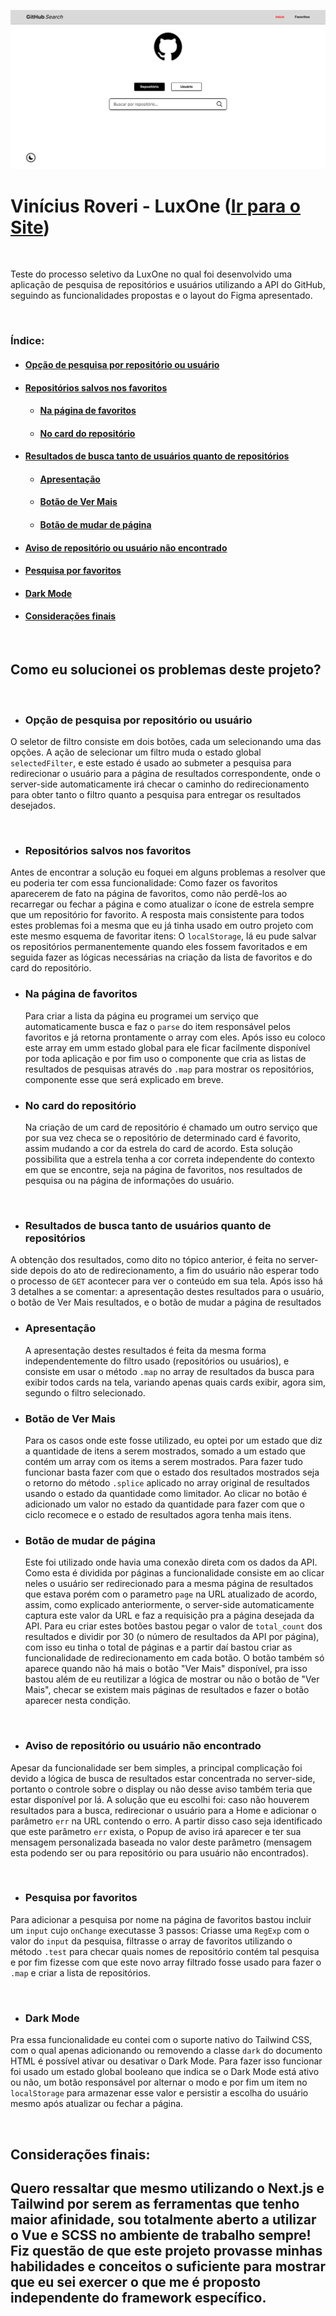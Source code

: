 ![Homepage screenshot](./Homepage-Screenshot.png)

# **Vinícius Roveri - LuxOne** ([Ir para o Site](https://vinicius-roveri-luxone.vercel.app/))

<br/>

Teste do processo seletivo da LuxOne no qual foi desenvolvido uma aplicação de pesquisa de repositórios e usuários utilizando a API do GitHub, seguindo as funcionalidades propostas e o layout do Figma apresentado.

<br/>

### **Índice:**

- #### [Opção de pesquisa por repositório ou usuário](#opção-de-pesquisa-por-repositório-ou-usuário-1)

- #### [Repositórios salvos nos favoritos](#repositórios-salvos-nos-favoritos-1)
   - #### [Na página de favoritos](#na-página-de-favoritos-1)
   - #### [No card do repositório](#no-card-do-repositório-1)

- #### [Resultados de busca tanto de usuários quanto de repositórios](#resultados-de-busca-tanto-de-usuários-quanto-de-repositórios-1)
   - #### [Apresentação](#apresentação-1)
   - #### [Botão de Ver Mais](#botão-de-ver-mais-1)
   - #### [Botão de mudar de página](#botão-de-mudar-de-página-1)

- #### [Aviso de repositório ou usuário não encontrado](#aviso-de-repositório-ou-usuário-não-encontrado-1)

- #### [Pesquisa por favoritos](#pesquisa-por-favoritos-1)

- #### [Dark Mode](#dark-mode-1)

- #### [Considerações finais](#considerações-finais-1)

<br/>

## Como eu solucionei os problemas deste projeto?

<br/>

- ### **Opção de pesquisa por repositório ou usuário**

O seletor de filtro consiste em dois botões, cada um selecionando uma das opções. A ação de selecionar um filtro muda o estado global `selectedFilter`, e este estado é usado ao submeter a pesquisa para redirecionar o usuário para a página de resultados correspondente, onde o server-side automaticamente irá checar o caminho do redirecionamento para obter tanto o filtro quanto a pesquisa para entregar os resultados desejados.

<br/>

- ### **Repositórios salvos nos favoritos**

Antes de encontrar a solução eu foquei em alguns problemas a resolver que eu poderia ter com essa funcionalidade: Como fazer os favoritos aparecerem de fato na página de favoritos, como não perdê-los ao recarregar ou fechar a página e como atualizar o ícone de estrela sempre que um repositório for favorito. A resposta mais consistente para todos estes problemas foi a mesma que eu já tinha usado em outro projeto com este mesmo esquema de favoritar itens: O `localStorage`, lá eu pude salvar os repositórios permanentemente quando eles fossem favoritados e em seguida fazer as lógicas necessárias na criação da lista de favoritos e do card do repositório.

   - ### Na página de favoritos

      Para criar a lista da página eu programei um serviço que automaticamente busca e faz o `parse` do item responsável pelos favoritos e já retorna prontamente o array com eles. Após isso eu coloco este array em umm estado global para ele ficar facilmente disponível por toda aplicação e por fim uso o componente que cria as listas de resultados de pesquisas através do `.map` para mostrar os repositórios, componente esse que será explicado em breve.

   - ### No card do repositório

      Na criação de um card de repositório é chamado um outro serviço que por sua vez checa se o repositório de determinado card é favorito, assim mudando a cor da estrela do card de acordo. Esta solução possibilita que a estrela tenha a cor correta independente do contexto em que se encontre, seja na página de favoritos, nos resultados de pesquisa ou na página de informações do usuário.

<br/>

- ### **Resultados de busca tanto de usuários quanto de repositórios**

A obtenção dos resultados, como dito no tópico anterior, é feita no server-side depois do ato de redirecionamento, a fim do usuário não esperar todo o processo de `GET` acontecer para ver o conteúdo em sua tela. Após isso há 3 detalhes a se comentar: a apresentação destes resultados para o usuário, o botão de Ver Mais resultados, e o botão de mudar a página de resultados

   - ### Apresentação

      A apresentação destes resultados é feita da mesma forma independentemente do filtro usado (repositórios ou usuários), e consiste em usar o método `.map` no array de resultados da busca para exibir todos cards na tela, variando apenas quais cards exibir, agora sim, segundo o filtro selecionado.

   - ### Botão de Ver Mais

      Para os casos onde este fosse utilizado, eu optei por um estado que diz a quantidade de itens a serem mostrados, somado a um estado que contém um array com os items a serem mostrados. Para fazer tudo funcionar basta fazer com que o estado dos resultados mostrados seja o retorno do método `.splice` aplicado no array original de resultados usando o estado da quantidade como limitador. Ao clicar no botão é adicionado um valor no estado da quantidade para fazer com que o ciclo recomece e o estado de resultados agora tenha mais itens.

   - ### Botão de mudar de página

      Este foi utilizado onde havia uma conexão direta com os dados da API. Como esta é dividida por páginas a funcionalidade consiste em ao clicar neles o usuário ser redirecionado para a mesma página de resultados que estava porém com o parametro `page` na URL atualizado de acordo, assim, como explicado anteriormente, o server-side automaticamente captura este valor da URL e faz a requisição pra a página desejada da API. Para eu criar estes botões bastou pegar o valor de `total_count` dos resultados e dividir por 30 (o número de resultados da API por página), com isso eu tinha o total de páginas e a partir daí bastou criar as funcionalidade de redirecionamento em cada botão. O botão também só aparece quando não há mais o botão "Ver Mais" disponível, pra isso bastou além de eu reutilizar a lógica de mostrar ou não o botão de "Ver Mais", checar se existem mais páginas de resultados e fazer o botão aparecer nesta condição.

<br/>

- ### **Aviso de repositório ou usuário não encontrado**

Apesar da funcionalidade ser bem simples, a principal complicação foi devido a lógica de busca de resultados estar concentrada no server-side, portanto o controle sobre o display ou não desse aviso também teria que estar disponível por lá. A solução que eu escolhi foi: caso não houverem resultados para a busca, redirecionar o usuário para a Home e adicionar o parâmetro `err` na URL contendo o erro. A partir disso caso seja identificado que este parâmetro `err` exista, o Popup de aviso irá aparecer e ter sua mensagem personalizada baseada no valor deste parâmetro (mensagem esta podendo ser ou para repositório ou para usuário não encontrados).

<br/>

- ### **Pesquisa por favoritos**

Para adicionar a pesquisa por nome na página de favoritos bastou incluir um `input` cujo `onChange` executasse 3 passos: Criasse uma `RegExp` com o valor do `input` da pesquisa, filtrasse o array de favoritos utilizando o método `.test` para checar quais nomes de repositório contém tal pesquisa e por fim fizesse com que este novo array filtrado fosse usado para fazer o `.map` e criar a lista de repositórios.

<br/>

- ### **Dark Mode**

Pra essa funcionalidade eu contei com o suporte nativo do Tailwind CSS, com o qual apenas adicionando ou removendo a classe `dark` do documento HTML é possível ativar ou desativar o Dark Mode. Para fazer isso funcionar foi usado um estado global booleano que indica se o Dark Mode está ativo ou não, um botão responsável por alternar o modo e por fim um item no `localStorage` para armazenar esse valor e persistir a escolha do usuário mesmo após atualizar ou fechar a página.

<br/>

## Considerações finais:

## **Quero ressaltar que mesmo utilizando o Next.js e Tailwind por serem as ferramentas que tenho maior afinidade, sou totalmente aberto a utilizar o Vue e SCSS no ambiente de trabalho sempre! Fiz questão de que este projeto provasse minhas habilidades e conceitos o suficiente para mostrar que eu sei exercer o que me é proposto independente do framework específico.**